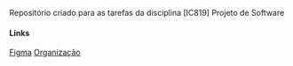Repositório criado para as tarefas da disciplina [IC819] Projeto de Software

#### Links

[Figma](https://www.figma.com/file/WjJm4ptrB3ehEdRdi0lmun/Projeto-de-Software?node-id=0%3A1)
[Organização](https://docs.google.com/document/d/1xjl0pXoEkJFr0jVBOGpz5KqAjn7KIwaieURtHE0wKY0)
